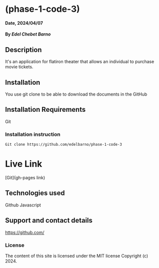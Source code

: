 # (phase-1-code-3)

#### Date, 2024/04/07

#### By *Edel Chebet Barno*

## Description
It's an application for flatiron theater  that allows an individual  to purchase movie tickets.

## Installation
You use git clone to be able to download the documents in the GitHub

## Installation Requirements
Git

### Installation instruction
```
Git clone https://github.com/edelbarno/phase-1-code-3 

```

# Live Link
[Git](gh-pages link)

## Technologies used
Github
Javascript

## Support and contact details
https://github.com/

### License
The content of this site is licensed under the MIT license
Copyright (c) 2024.




















